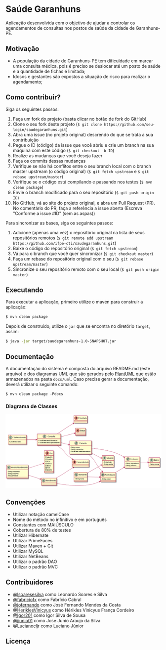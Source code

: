 # Saúde Garanhuns

  Aplicação desenvolvida com o objetivo de ajudar a controlar os agendamentos de consultas nos postos de saúde da cidade de Garanhuns-PE.


## Motivação

  - A população da cidade de Garanhuns-PE tem dificuldade em marcar uma consulta médica, pois é preciso se deslocar até um posto de saúde e a quantidade de fichas é limitada;
  - Idosos e gestantes são expostos a situação de risco para realizar o agendamento;


## Como contribuir?

  Siga os seguintes passos:

  1. Faça um fork do projeto (basta clicar no botão de fork do GitHub)
  2. Clone o seu fork deste projeto (`$ git clone https://github.com/seu-login/saudegaranhuns.git`)
  3. Abra uma issue (no projeto original) descrendo do que se trata a sua contribuição
  4. Pegue o ID (código) da issue que você abriu e crie um branch na sua máquina com este código (`$ git checkout -b ID`)
  5. Realize as mudanças que você deseja fazer
  6. Faça os commits dessas mudanças
  7. Verifique se não há conflitos entre o seu branch local com o branch master upstream (o código original) (`$ git fetch upstream` e `$ git rebase upstream/master`)
  8. Verifique se o código está compilando e passando nos testes (`$ mvn clean package`)
  9. Envie o branch modificado para o seu repositório (`$ git push origin ID`)
  10. No GitHub, vá ao site do projeto original, e abra um Pull Request (PR). No comentário do PR, faça a referência a issue aberta (Escreva "Conforme a issue #ID" (sem as aspas))

  Para sincronizar as bases, siga os seguintes passos:

  1. Adicione (apenas uma vez) o repositório original na lista de seus repositórios remotos (`$ git remote add upstream https://github.com/ifpe-cti/saudegaranhuns.git`)
  2. Baixe o código do repositório original (`$ git fetch upstream`)
  3. Vá para o branch que você quer sincronizar (`$ git checkout master`)
  4. Faça um rebase do repositório original com o seu (`$ git rebase upstream/master`)
  5. Sincronize o seu repositório remoto com o seu local (`$ git push origin master`)


## Executando

  Para executar a aplicação, primeiro utilize o maven para construir a aplicação:
  ```bash
  $ mvn clean package
  ```

  Depois de construido, utilize o `jar` que se encontra no diretório `target`, assim:
  ```bash
  $ java -jar target/saudegaranhuns-1.0-SNAPSHOT.jar
  ```


## Documentação

  A documentação do sistema é composta do arquivo README.md (este arquivo) e dos diagramas UML que são gerados pelo [PlantUML](http://plantuml.com) que estão armazenados na pasta `docs/uml`. Caso precise gerar a documentação, deverá utilizar o seguinte comando:  
  ```
  $ mvn clean package -Pdocs
  ```

### Diagrama de Classes
  ![DiagramaDeClasses](docs/uml/saudegaranhuns-classes.png)


## Convenções

  - Utilizar notação camelCase
  - Nome do método no infinitivo e em português
  - Constantes com MAIÚSCULO
  - Cobertura de 80% de testes
  - Utilizar Hibernate
  - Utilizar PrimeFaces 
  - Utilizar Maven + Git
  - Utilizar MySQL
  - Utilizar NetBeans
  - Utilizar o padrão DAO
  - Utilizar o padrão MVC


## Contribuidores

  - [@lsoaresesilva](https://github.com/lsoaresesilva) como Leonardo Soares e Silva  
  - [@fabriciofx](https://github.com/fabriciofx) como Fabrício Cabral  
  - [@jofernando](https://github.com/jofernando) como José Fernando Mendes da Costa  
  - [@HeriklesVinicyus](https://github.com/HeriklesVinicyus) como Hérikles Vinicyus França Cordeiro
  - [@Igor201](https://github.com/Igor201) como Igor Silva de Sousa  
  - [@jjunio01](https://github.com/jjunio01) como Jose Junio Araujo da Silva  
  - [@Lucianocljr](https://github.com/Lucianocljr) como Luciano Júnior


## Licença

